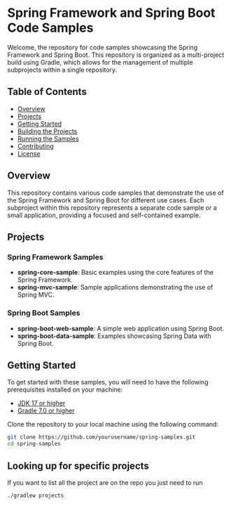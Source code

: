 # Spring Framework and Spring Boot Code Samples

Welcome, the repository for code samples showcasing the Spring Framework and Spring Boot. This repository is organized as a multi-project build using Gradle, which allows for the management of multiple subprojects within a single repository.

## Table of Contents

- [Overview](#overview)
- [Projects](#projects)
- [Getting Started](#getting-started)
- [Building the Projects](#building-the-projects)
- [Running the Samples](#running-the-samples)
- [Contributing](#contributing)
- [License](#license)

## Overview

This repository contains various code samples that demonstrate the use of the Spring Framework and Spring Boot for different use cases. Each subproject within this repository represents a separate code sample or a small application, providing a focused and self-contained example.

## Projects

### Spring Framework Samples

- **spring-core-sample**: Basic examples using the core features of the Spring Framework.
- **spring-mvc-sample**: Sample applications demonstrating the use of Spring MVC.

### Spring Boot Samples

- **spring-boot-web-sample**: A simple web application using Spring Boot.
- **spring-boot-data-sample**: Examples showcasing Spring Data with Spring Boot.

## Getting Started

To get started with these samples, you will need to have the following prerequisites installed on your machine:

- [JDK 17 or higher](https://jdk.java.net/)
- [Gradle 7.0 or higher](https://gradle.org/install/)

Clone the repository to your local machine using the following command:

```bash
git clone https://github.com/yourusername/spring-samples.git
cd spring-samples 
```

## Looking up for specific projects
If you want to list all the project are on the repo you just need to run
```bash
./gradlew projects